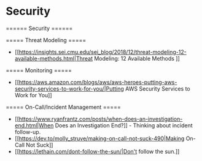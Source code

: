 # Security

====== Security ======

===== Threat Modeling =====

  * [[https://insights.sei.cmu.edu/sei_blog/2018/12/threat-modeling-12-available-methods.html|Threat Modeling: 12 Available Methods ]]

===== Monitoring =====

  * [[https://aws.amazon.com/blogs/aws/aws-heroes-putting-aws-security-services-to-work-for-you/|Putting AWS Security Services to Work for You]]

===== On-Call/Incident Management =====

  * [[https://www.ryanfrantz.com/posts/when-does-an-investigation-end.html|When Does an Investigation End?]] - Thinking about incident follow-up.
  * [[https://dev.to/molly_struve/making-on-call-not-suck-490|Making On-Call Not Suck]]
  * [[https://lethain.com/dont-follow-the-sun/|Don't follow the sun.]]
